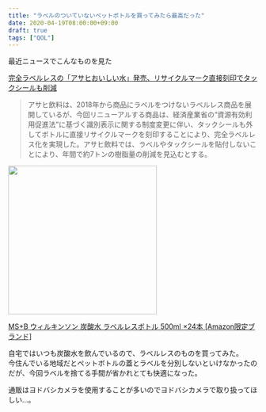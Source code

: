 ```yaml
---
title: "ラベルのついていないペットボトルを買ってみたら最高だった"
date: 2020-04-19T08:00:00+09:00
draft: true
tags: ["QOL"]
---
```


最近ニュースでこんなものを見た

[完全ラベルレスの「アサヒおいしい水」発売、リサイクルマーク直接刻印でタックシールも削減](https://www.ssnp.co.jp/news/beverage/2020/03/2020-0331-1325-15.html)

> アサヒ飲料は、2018年から商品にラベルをつけないラベルレス商品を展開しているが、今回リニューアルする商品は、経済産業省の“資源有効利用促進法”に基づく識別表示に関する制度変更に伴い、タックシールも外してボトルに直接リサイクルマークを刻印することにより、完全ラベルレス化を実現した。アサヒ飲料では、ラベルやタックシールを貼付しないことにより、年間で約7トンの樹脂量の削減を見込むとする。


<img src="https://images-na.ssl-images-amazon.com/images/I/61LsCpaD2tL._AC_SY879_.jpg" height=300>

[MS+B ウィルキンソン 炭酸水 ラベルレスボトル 500ml ×24本 [Amazon限定ブランド]](https://www.amazon.co.jp/dp/B07Z4S81ZQ?tag=gennei-22)

自宅ではいつも炭酸水を飲んでいるので、ラベルレスのものを買ってみた。  
今住んでいる地域だとペットボトルの蓋とラベルを分別しないといけなかったのだが、今回ラベルを捨てる手間が省かれとても快適になった。  

通販はヨドバシカメラを使用することが多いのでヨドバシカメラで取り扱ってほしい…。

